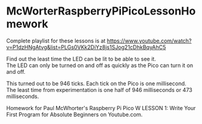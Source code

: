 # McWorterRaspberryPiPicoLessonHomework

Complete playlist for these lessons is at https://www.youtube.com/watch?v=P1dzHNgAtvg&list=PLGs0VKk2DiYz8js1SJog21cDhkBqyAhC5

Find out the least time the LED can be lit to be able to see it.  
The LED can only be turned on and off as quickly as the Pico can 
turn it on and off. 

This turned out to be 946 ticks.  Each tick on the Pico is one 
millisecond.  The least time from experimentation is one half
of 946 milliseconds or 473 milliseconds.

Homework for Paul McWhorter's Raspberry Pi Pico W LESSON 1: 
Write Your First Program for Absolute Beginners on Youtube.com.
